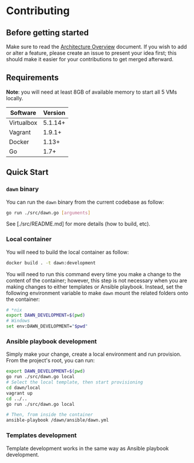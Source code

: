 Contributing
============

Before getting started
----------------------

Make sure to read the
[Architecture Overview](https://docs.google.com/document/d/1l5bsWv6ARzTVkm9x84ONRJS0tzwvQeuIdP3CStg3Mro/edit#)
document. If you wish to add or alter a feature, please create an
issue to present your idea first; this should make it
easier for your contributions to get merged afterward.

Requirements
------------

**Note**: you will need at least 8GB of available memory to start all 5 VMs locally.

|  Software  | Version |
|------------|---------|
| Virtualbox | 5.1.14+ |
| Vagrant    | 1.9.1+  |
| Docker     | 1.13+   |
| Go	     | 1.7+    |

Quick Start
-----------

### `dawn` binary

You can run the `dawn` binary from the current codebase as follow:

```bash
go run ./src/dawn.go [arguments]
```

See [./src/README.md] for more details (how to build, etc).

### Local container

You will need to build the local container as follow:

```bash
docker build . -t dawn:development
```

You will need to run this command every time you make a change
to the content of the container; however, this step is not necessary
when you are making changes to either templates or Ansible playbook.
Instead, set the following environment variable to make `dawn` mount
the related folders onto the container:

```bash
# *nix
export DAWN_DEVELOPMENT=$(pwd)
# Windows
set env:DAWN_DEVELOPMENT="$pwd"
```

### Ansible playbook development

Simply make your change, create a local environment and
run provision. From the project's root, you can run:

```bash
export DAWN_DEVELOPMENT=$(pwd)
go run ./src/dawn.go local
# Select the local template, then start provisioning
cd dawn/local
vagrant up
cd ../..
go run ./src/dawn.go local 

# Then, from inside the container
ansible-playbook /dawn/ansible/dawn.yml
```

### Templates development

Template development works in the same way as Ansible 
playbook development.




